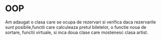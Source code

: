 # OOP
Am adaugat o clasa care se ocupa de rezervari si verifica daca rezervarile sunt posibile,functii care calculeaza pretul biletelor, o functie noua de sortare, functii virtuale, si inca doua clase care mostenesc clasa artist. 
